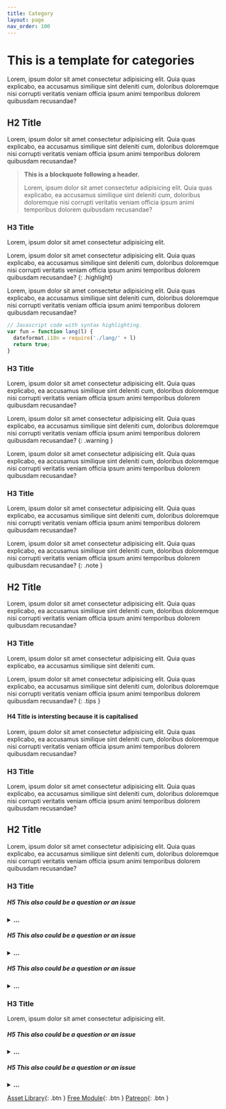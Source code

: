 ```yaml
---
title: Category
layout: page
nav_order: 100
---
```

# This is a template for categories

Lorem, ipsum dolor sit amet consectetur adipisicing elit. Quia quas explicabo, ea accusamus similique sint deleniti cum, doloribus doloremque nisi corrupti veritatis veniam officia ipsum animi temporibus dolorem quibusdam recusandae?

## H2 Title
Lorem, ipsum dolor sit amet consectetur adipisicing elit. Quia quas explicabo, ea accusamus similique sint deleniti cum, doloribus doloremque nisi corrupti veritatis veniam officia ipsum animi temporibus dolorem quibusdam recusandae?
> **This is a blockquote following a header.**
>
> Lorem, ipsum dolor sit amet consectetur adipisicing elit. Quia quas explicabo, ea accusamus similique sint deleniti cum, doloribus doloremque nisi corrupti veritatis veniam officia ipsum animi temporibus dolorem quibusdam recusandae?

### H3 Title
Lorem, ipsum dolor sit amet consectetur adipisicing elit.

Lorem, ipsum dolor sit amet consectetur adipisicing elit. Quia quas explicabo, ea accusamus similique sint deleniti cum, doloribus doloremque nisi corrupti veritatis veniam officia ipsum animi temporibus dolorem quibusdam recusandae?
{: .highlight}

Lorem, ipsum dolor sit amet consectetur adipisicing elit. Quia quas explicabo, ea accusamus similique sint deleniti cum, doloribus doloremque nisi corrupti veritatis veniam officia ipsum animi temporibus dolorem quibusdam recusandae?

```js
// Javascript code with syntax highlighting.
var fun = function lang(l) {
  dateformat.i18n = require('./lang/' + l)
  return true;
}
```

### H3 Title
Lorem, ipsum dolor sit amet consectetur adipisicing elit. Quia quas explicabo, ea accusamus similique sint deleniti cum, doloribus doloremque nisi corrupti veritatis veniam officia ipsum animi temporibus dolorem quibusdam recusandae?

Lorem, ipsum dolor sit amet consectetur adipisicing elit. Quia quas explicabo, ea accusamus similique sint deleniti cum, doloribus doloremque nisi corrupti veritatis veniam officia ipsum animi temporibus dolorem quibusdam recusandae?
{: .warning }

Lorem, ipsum dolor sit amet consectetur adipisicing elit. Quia quas explicabo, ea accusamus similique sint deleniti cum, doloribus doloremque nisi corrupti veritatis veniam officia ipsum animi temporibus dolorem quibusdam recusandae?

### H3 Title
Lorem, ipsum dolor sit amet consectetur adipisicing elit. Quia quas explicabo, ea accusamus similique sint deleniti cum, doloribus doloremque nisi corrupti veritatis veniam officia ipsum animi temporibus dolorem quibusdam recusandae?

Lorem, ipsum dolor sit amet consectetur adipisicing elit. Quia quas explicabo, ea accusamus similique sint deleniti cum, doloribus doloremque nisi corrupti veritatis veniam officia ipsum animi temporibus dolorem quibusdam recusandae?
{: .note }

## H2 Title
Lorem, ipsum dolor sit amet consectetur adipisicing elit. Quia quas explicabo, ea accusamus similique sint deleniti cum, doloribus doloremque nisi corrupti veritatis veniam officia ipsum animi temporibus dolorem quibusdam recusandae?
### H3 Title
Lorem, ipsum dolor sit amet consectetur adipisicing elit. Quia quas explicabo, ea accusamus similique sint deleniti cum.

Lorem, ipsum dolor sit amet consectetur adipisicing elit. Quia quas explicabo, ea accusamus similique sint deleniti cum, doloribus doloremque nisi corrupti veritatis veniam officia ipsum animi temporibus dolorem quibusdam recusandae?
{: .tips }

#### H4 Title is intersting because it is capitalised
Lorem, ipsum dolor sit amet consectetur adipisicing elit. Quia quas explicabo, ea accusamus similique sint deleniti cum, doloribus doloremque nisi corrupti veritatis veniam officia ipsum animi temporibus dolorem quibusdam recusandae?

### H3 Title
Lorem, ipsum dolor sit amet consectetur adipisicing elit. Quia quas explicabo, ea accusamus similique sint deleniti cum, doloribus doloremque nisi corrupti veritatis veniam officia ipsum animi temporibus dolorem quibusdam recusandae?

## H2 Title
Lorem, ipsum dolor sit amet consectetur adipisicing elit. Quia quas explicabo, ea accusamus similique sint deleniti cum, doloribus doloremque nisi corrupti veritatis veniam officia ipsum animi temporibus dolorem quibusdam recusandae?

### H3 Title

##### H5 This also could be a question or an issue
<details markdown="block">
<summary><b>...</b></summary>

> And this would be the answer to that question or the solution to that issue
> That way we would have an anchor to that question/issue to link when necessary
</details>


##### H5 This also could be a question or an issue
<details markdown="block">
<summary><b>...</b></summary>

> And this would be the answer to that question or the solution to that issue
> That way we would have an anchor to that question/issue to link when necessary
</details>

##### H5 This also could be a question or an issue
<details markdown="block">
<summary><b>...</b></summary>

> And this would be the answer to that question or the solution to that issue
> That way we would have an anchor to that question/issue to link when necessary
</details>

### H3 Title
Lorem, ipsum dolor sit amet consectetur adipisicing elit. 

##### H5 This also could be a question or an issue
<details markdown="block">
<summary><b>...</b></summary>

> And this would be the answer to that question or the solution to that issue
> That way we would have an anchor to that question/issue to link when necessary
</details>

##### H5 This also could be a question or an issue
<details markdown="block">
<summary><b>...</b></summary>

> And this would be the answer to that question or the solution to that issue
> That way we would have an anchor to that question/issue to link when necessary
</details>

[Asset Library](https://library.jb2a.com/){: .btn }
[Free Module](https://github.com/Jules-Bens-Aa/JB2A_DnD5e){: .btn }
[Patreon](https://www.patreon.com/JB2A){: .btn }
